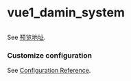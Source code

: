 # vue1_damin_system

##  
See [预览地址](http://wuguosong.top:8080/).

### Customize configuration
See [Configuration Reference](https://cli.vuejs.org/config/).
